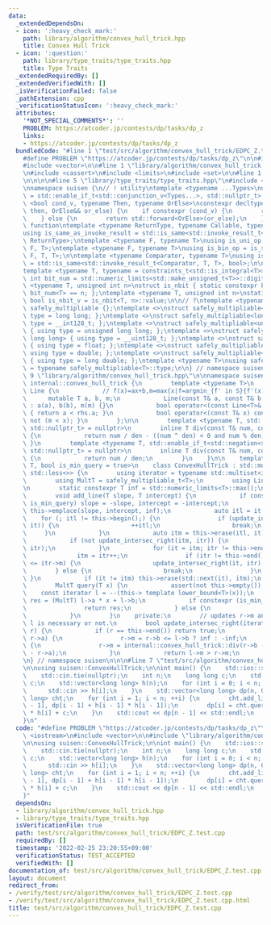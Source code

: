 ```yaml
---
data:
  _extendedDependsOn:
  - icon: ':heavy_check_mark:'
    path: library/algorithm/convex_hull_trick.hpp
    title: Convex Hull Trick
  - icon: ':question:'
    path: library/type_traits/type_traits.hpp
    title: Type Traits
  _extendedRequiredBy: []
  _extendedVerifiedWith: []
  _isVerificationFailed: false
  _pathExtension: cpp
  _verificationStatusIcon: ':heavy_check_mark:'
  attributes:
    '*NOT_SPECIAL_COMMENTS*': ''
    PROBLEM: https://atcoder.jp/contests/dp/tasks/dp_z
    links:
    - https://atcoder.jp/contests/dp/tasks/dp_z
  bundledCode: "#line 1 \"test/src/algorithm/convex_hull_trick/EDPC_Z.test.cpp\"\n\
    #define PROBLEM \"https://atcoder.jp/contests/dp/tasks/dp_z\"\n\n#include <iostream>\n\
    #include <vector>\n\n#line 1 \"library/algorithm/convex_hull_trick.hpp\"\n\n\n\
    \n#include <cassert>\n#include <limits>\n#include <set>\n\n#line 1 \"library/type_traits/type_traits.hpp\"\
    \n\n\n\n#line 5 \"library/type_traits/type_traits.hpp\"\n#include <type_traits>\n\
    \nnamespace suisen {\n// ! utility\ntemplate <typename ...Types>\nusing constraints_t\
    \ = std::enable_if_t<std::conjunction_v<Types...>, std::nullptr_t>;\ntemplate\
    \ <bool cond_v, typename Then, typename OrElse>\nconstexpr decltype(auto) constexpr_if(Then&&\
    \ then, OrElse&& or_else) {\n    if constexpr (cond_v) {\n        return std::forward<Then>(then);\n\
    \    } else {\n        return std::forward<OrElse>(or_else);\n    }\n}\n\n// !\
    \ function\ntemplate <typename ReturnType, typename Callable, typename ...Args>\n\
    using is_same_as_invoke_result = std::is_same<std::invoke_result_t<Callable, Args...>,\
    \ ReturnType>;\ntemplate <typename F, typename T>\nusing is_uni_op = is_same_as_invoke_result<T,\
    \ F, T>;\ntemplate <typename F, typename T>\nusing is_bin_op = is_same_as_invoke_result<T,\
    \ F, T, T>;\n\ntemplate <typename Comparator, typename T>\nusing is_comparator\
    \ = std::is_same<std::invoke_result_t<Comparator, T, T>, bool>;\n\n// ! integral\n\
    template <typename T, typename = constraints_t<std::is_integral<T>>>\nconstexpr\
    \ int bit_num = std::numeric_limits<std::make_unsigned_t<T>>::digits;\ntemplate\
    \ <typename T, unsigned int n>\nstruct is_nbit { static constexpr bool value =\
    \ bit_num<T> == n; };\ntemplate <typename T, unsigned int n>\nstatic constexpr\
    \ bool is_nbit_v = is_nbit<T, n>::value;\n\n// ?\ntemplate <typename T>\nstruct\
    \ safely_multipliable {};\ntemplate <>\nstruct safely_multipliable<int> { using\
    \ type = long long; };\ntemplate <>\nstruct safely_multipliable<long long> { using\
    \ type = __int128_t; };\ntemplate <>\nstruct safely_multipliable<unsigned int>\
    \ { using type = unsigned long long; };\ntemplate <>\nstruct safely_multipliable<unsigned\
    \ long long> { using type = __uint128_t; };\ntemplate <>\nstruct safely_multipliable<float>\
    \ { using type = float; };\ntemplate <>\nstruct safely_multipliable<double> {\
    \ using type = double; };\ntemplate <>\nstruct safely_multipliable<long double>\
    \ { using type = long double; };\ntemplate <typename T>\nusing safely_multipliable_t\
    \ = typename safely_multipliable<T>::type;\n\n} // namespace suisen\n\n\n#line\
    \ 9 \"library/algorithm/convex_hull_trick.hpp\"\n\nnamespace suisen {\n    namespace\
    \ internal::convex_hull_trick {\n        template <typename T>\n        struct\
    \ Line {\n            // f(x)=ax+b,m=max{x|f=argmin_{f' in S}{f'(x)}}\n      \
    \      mutable T a, b, m;\n            Line(const T& a, const T& b, const T& m)\
    \ : a(a), b(b), m(m) {}\n            bool operator<(const Line<T>& rhs) const\
    \ { return a < rhs.a; }\n            bool operator<(const T& x) const { return\
    \ not (m < x); }\n        };\n\n        template <typename T, std::enable_if_t<std::is_integral<T>::value,\
    \ std::nullptr_t> = nullptr>\n        inline T div(const T& num, const T& den)\
    \ {\n            return num / den - ((num ^ den) < 0 and num % den);\n       \
    \ }\n        template <typename T, std::enable_if_t<std::negation<std::is_integral<T>>::value,\
    \ std::nullptr_t> = nullptr>\n        inline T div(const T& num, const T& den)\
    \ {\n            return num / den;\n        }\n    }\n\n    template <typename\
    \ T, bool is_min_query = true>\n    class ConvexHullTrick : std::multiset<internal::convex_hull_trick::Line<T>,\
    \ std::less<>> {\n        using iterator = typename std::multiset<internal::convex_hull_trick::Line<T>>::iterator;\n\
    \        using MultT = safely_multipliable_t<T>;\n        using Line = internal::convex_hull_trick::Line<T>;\n\
    \n        static constexpr T inf = std::numeric_limits<T>::max();\n    public:\n\
    \        void add_line(T slope, T intercept) {\n            if constexpr (not\
    \ is_min_query) slope = -slope, intercept = -intercept;\n            auto it =\
    \ this->emplace(slope, intercept, inf);\n            auto itl = it;\n        \
    \    for (; itl != this->begin();) {\n                if (update_intersec_right(--itl,\
    \ it)) {\n                    ++itl;\n                    break;\n           \
    \     }\n            }\n            auto itm = this->erase(itl, it), itr = std::next(itm);\n\
    \            if (not update_intersec_right(itm, itr)) {\n                update_intersec_right(--itm,\
    \ itr);\n            }\n            for (it = itm; itr != this->end();) {\n  \
    \              itm = itr++;\n                if (itr != this->end() and itm->m\
    \ <= itr->m) {\n                    update_intersec_right(it, itr);\n        \
    \        } else {\n                    break;\n                }\n           \
    \ }\n            if (it != itm) this->erase(std::next(it), itm);\n        }\n\n\
    \        MultT query(T x) {\n            assert(not this->empty());\n        \
    \    const iterator l = --(this-> template lower_bound<T>(x));\n            auto\
    \ res = (MultT) l->a * x + l->b;\n            if constexpr (is_min_query) {\n\
    \                return res;\n            } else {\n                return -res;\n\
    \            }\n        }\n    private:\n        // updates r->m and returns whether\
    \ l is necessary or not.\n        bool update_intersec_right(iterator l, iterator\
    \ r) {\n            if (r == this->end()) return true;\n            if (l->a ==\
    \ r->a) {\n                r->m = r->b <= l->b ? inf : -inf;\n            } else\
    \ {\n                r->m = internal::convex_hull_trick::div(r->b - l->b, l->a\
    \ - r->a);\n            }\n            return l->m > r->m;\n        }\n    };\n\
    \n} // namespace suisen\n\n\n#line 7 \"test/src/algorithm/convex_hull_trick/EDPC_Z.test.cpp\"\
    \n\nusing suisen::ConvexHullTrick;\n\nint main() {\n    std::ios::sync_with_stdio(false);\n\
    \    std::cin.tie(nullptr);\n    int n;\n    long long c;\n    std::cin >> n >>\
    \ c;\n    std::vector<long long> h(n);\n    for (int i = 0; i < n; ++i) {\n  \
    \      std::cin >> h[i];\n    }\n    std::vector<long long> dp(n, 0);\n    ConvexHullTrick<long\
    \ long> cht;\n    for (int i = 1; i < n; ++i) {\n        cht.add_line(-2 * h[i\
    \ - 1], dp[i - 1] + h[i - 1] * h[i - 1]);\n        dp[i] = cht.query(h[i]) + h[i]\
    \ * h[i] + c;\n    }\n    std::cout << dp[n - 1] << std::endl;\n    return 0;\n\
    }\n"
  code: "#define PROBLEM \"https://atcoder.jp/contests/dp/tasks/dp_z\"\n\n#include\
    \ <iostream>\n#include <vector>\n\n#include \"library/algorithm/convex_hull_trick.hpp\"\
    \n\nusing suisen::ConvexHullTrick;\n\nint main() {\n    std::ios::sync_with_stdio(false);\n\
    \    std::cin.tie(nullptr);\n    int n;\n    long long c;\n    std::cin >> n >>\
    \ c;\n    std::vector<long long> h(n);\n    for (int i = 0; i < n; ++i) {\n  \
    \      std::cin >> h[i];\n    }\n    std::vector<long long> dp(n, 0);\n    ConvexHullTrick<long\
    \ long> cht;\n    for (int i = 1; i < n; ++i) {\n        cht.add_line(-2 * h[i\
    \ - 1], dp[i - 1] + h[i - 1] * h[i - 1]);\n        dp[i] = cht.query(h[i]) + h[i]\
    \ * h[i] + c;\n    }\n    std::cout << dp[n - 1] << std::endl;\n    return 0;\n\
    }"
  dependsOn:
  - library/algorithm/convex_hull_trick.hpp
  - library/type_traits/type_traits.hpp
  isVerificationFile: true
  path: test/src/algorithm/convex_hull_trick/EDPC_Z.test.cpp
  requiredBy: []
  timestamp: '2022-02-25 23:20:55+09:00'
  verificationStatus: TEST_ACCEPTED
  verifiedWith: []
documentation_of: test/src/algorithm/convex_hull_trick/EDPC_Z.test.cpp
layout: document
redirect_from:
- /verify/test/src/algorithm/convex_hull_trick/EDPC_Z.test.cpp
- /verify/test/src/algorithm/convex_hull_trick/EDPC_Z.test.cpp.html
title: test/src/algorithm/convex_hull_trick/EDPC_Z.test.cpp
---
```


